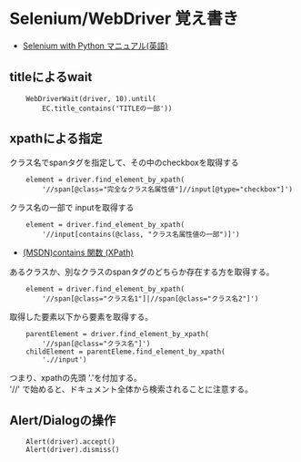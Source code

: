 # Selenium/WebDriver 覚え書き


+ [Selenium with Python マニュアル(英語)](http://selenium-python.readthedocs.io/index.html)


## titleによるwait
```
    WebDriverWait(driver, 10).until(
        EC.title_contains('TITLEの一部'))
```

## xpathによる指定

クラス名でspanタグを指定して、その中のcheckboxを取得する
```
    element = driver.find_element_by_xpath(
        '//span[@class="完全なクラス名属性値"]//input[@type="checkbox"]')
```


クラス名の一部で inputを取得する
```
    element = driver.find_element_by_xpath(
        '//input[contains(@class, "クラス名属性値の一部")]')
```

+ [(MSDN)contains 関数 (XPath)](https://msdn.microsoft.com/ja-jp/library/ms256195(v=vs.120).aspx)


あるクラスか、別なクラスのspanタグのどちらか存在する方を取得する。
```
    element = driver.find_element_by_xpath(
        '//span[@class="クラス名1"]|//span[@class="クラス名2"]')
```

取得した要素以下から要素を取得する。
```
    parentElement = driver.find_element_by_xpath(
        '//span[@class="クラス名"]')
    childElement = parentEleme.find_element_by_xpath(
        './/input')
```
つまり、xpathの先頭 '.'を付加する。  
'//' で始めると、ドキュメント全体から検索されることに注意する。  



## Alert/Dialogの操作
```
    Alert(driver).accept()
    Alert(driver).dismiss()
```
